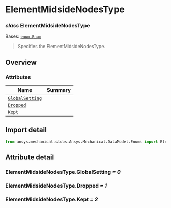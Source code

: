 <a id="elementmidsidenodestype"></a>

# ElementMidsideNodesType

<a id="ElementMidsideNodesType"></a>

### *class* ElementMidsideNodesType

Bases: [`enum.Enum`](https://docs.python.org/3/library/enum.html#enum.Enum)

> Specifies the ElementMidsideNodesType.

> <!-- !! processed by numpydoc !! -->

<a id="overview"></a>

## Overview

### Attributes

| Name | Summary |
|-------------------------------------------------------------|----|
| [`GlobalSetting`](#ElementMidsideNodesType.GlobalSetting)   |    |
| [`Dropped`](#ElementMidsideNodesType.Dropped)               |    |
| [`Kept`](#ElementMidsideNodesType.Kept)                     |    |

<a id="import-detail"></a>

## Import detail

```python
from ansys.mechanical.stubs.Ansys.Mechanical.DataModel.Enums import ElementMidsideNodesType
```

<a id="attribute-detail"></a>

## Attribute detail

<a id="ElementMidsideNodesType.GlobalSetting"></a>

### ElementMidsideNodesType.GlobalSetting *= 0*

<a id="ElementMidsideNodesType.Dropped"></a>

### ElementMidsideNodesType.Dropped *= 1*

<a id="ElementMidsideNodesType.Kept"></a>

### ElementMidsideNodesType.Kept *= 2*
